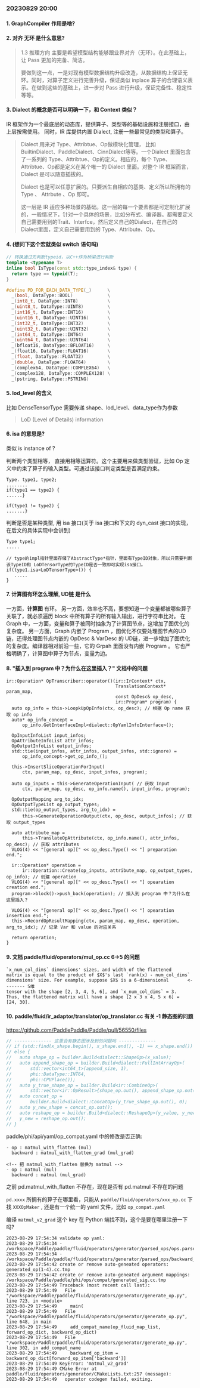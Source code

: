 ### 20230829 20:00

#### 1. GraphCompiler 作用是啥?



#### 2. 对齐 无环 是什么意思?

> 1.3 推理方向
> 主要是希望模型结构能够跟业界对齐（无环）。在此基础上，让 Pass 更加的完备、简洁。
>
> 要做到这一点，一是对现有模型数据结构升级改造，从数据结构上保证无环。同时，对算子定义进行完善升级，保证类似 inplace 算子的合理语义表示。在做到这些的基础上，进一步对 Pass 进行升级，保证完备性、稳定性等等。


#### 3. Dialect 的概念是否可以明确一下，和 Context 类似？

IR 框架作为一个最底层的动态库，提供算子、类型等的基础设施和注册接口，由上层按需使用。
同时，IR 库提供内置 Dialect, 注册一些最常见的类型和算子。

> Dialect 用来对 Type、Attribtue、Op做模块化管理， 比如 BuiltinDialect、PaddleDialect、CinnDialect等等。一个Dialect 里面包含了一系列的 Type、Attribtue、Op的定义。相应的，每个 Type、Attribtue、Op都是定义在某个唯一的 Dialect 里面。对整个 IR 框架而言， Dialect 是可以随意插拔的。
>
> Dialect 也是可以任意扩展的。只要派生自相应的基类、定义所以所拥有的 Type 、 Attrbute 、Op 即可。
>
> 这一层是 IR 适应多种场景的基础。这一层的每一个要素都是可定制化扩展的，一般情况下，针对一个具体的场景，比如分布式、编译器。都需要定义自己需要用到的Trait、Interfce，然后定义自己的Dialect，在自己的Dialect里面，定义自己需要用到的 Type、Attribute、Op。



#### 4. (想问下这个宏就类似 switch 语句吗)

```c++
// 转换通过先判断typeid，以C++作为桥梁进行判断
template <typename T>
inline bool IsType(const std::type_index& type) {
  return type == typeid(T);
}

#define PD_FOR_EACH_DATA_TYPE(_)      \
  _(bool, DataType::BOOL)             \
  _(int8_t, DataType::INT8)           \
  _(uint8_t, DataType::UINT8)         \
  _(int16_t, DataType::INT16)         \
  _(uint16_t, DataType::UINT16)       \
  _(int32_t, DataType::INT32)         \
  _(uint32_t, DataType::UINT32)       \
  _(int64_t, DataType::INT64)         \
  _(uint64_t, DataType::UINT64)       \
  _(bfloat16, DataType::BFLOAT16)     \
  _(float16, DataType::FLOAT16)       \
  _(float, DataType::FLOAT32)         \
  _(double, DataType::FLOAT64)        \
  _(complex64, DataType::COMPLEX64)   \
  _(complex128, DataType::COMPLEX128) \
  _(pstring, DataType::PSTRING)

```

#### 5. lod_level 的含义

比如 DenseTensorType 需要传递 shape、lod_level、data_type作为参数

> LoD (Level of Details) information

#### 6. isa 的意思是?

类似 is instance of ?

判断两个类型相等， 直接用相等运算符。这个主要用来做类型验证，比如 Op 定义中约束了算子的输入类型。可通过该接口判定类型是否满足约束。
```
Type. type1, type2;
........
if(type1 == type2) {
......}

if(type1 != type2) {
.......}
```

判断是否是某种类型, 用 isa 接口(关于 isa 接口和下文的 dyn_cast 接口的实现，在后文的具体实现中会讲到)
```
Type type1;
.....

// type的impl指针里面存储了AbstractType*指针，里面有TypeID对象，所以只需要判断该TypeID和 LoDTensorType的TypeID是否一致即可实现isa接口。
if(type1.isa<LoDTensorType>()) {
   .....
}
```

#### 7. 计算图有环怎么理解, UD链 是什么

一方面，**计算图** 有环。
另一方面，效率也不高，要想知道一个变量都被哪些算子关联了，就必须遍历 block 中所有算子的所有输入输出，进行字符串比对。
在 Graph 中，一方面，变量和算子被同时抽象为了计算图节点，这增加了图优化的复杂度。
另一方面，Graph 内嵌了 Program ，图优化不仅要处理图节点的UD链，还得处理图节点内嵌的 OpDesc & VarDesc 的 UD链，进一步增加了图优化的复杂度。编译器相对前沿一些，它的 Grpah 里面没有内嵌 Program 。 它也严格明确了，计算图中算子为节点，变量为边。


#### 8. "插入到 program 中？为什么在这里插入？" 文档中的问题

```
ir::Operation* OpTranscriber::operator()(ir::IrContext* ctx,
                                         TranslationContext* param_map,
                                         const OpDesc& op_desc,
                                         ir::Program* program) {
  auto op_info = this->LoopkUpOpInfo(ctx, op_desc); // 根据 Op name 获取 op info
  auto* op_info_concept =
      op_info.GetInterfaceImpl<dialect::OpYamlInfoInterface>();

  OpInputInfoList input_infos;
  OpAttributeInfoList attr_infos;
  OpOutputInfoList output_infos;
  std::tie(input_infos, attr_infos, output_infos, std::ignore) =
      op_info_concept->get_op_info_();

  this->InsertSliceOperationForInput(
      ctx, param_map, op_desc, input_infos, program);

  auto op_inputs = this->GenerateOperationInput( // 获取 Input
      ctx, param_map, op_desc, op_info.name(), input_infos, program);

  OpOutputMapping arg_to_idx;
  OpOutputTypeList op_output_types;
  std::tie(op_output_types, arg_to_idx) =
      this->GenerateOperationOutput(ctx, op_desc, output_infos); // 获取 output_types

  auto attribute_map =
      this->TranslateOpAttribute(ctx, op_info.name(), attr_infos, op_desc); // 获取 attributes
  VLOG(4) << "[general op][" << op_desc.Type() << "] preparation end.";

  ir::Operation* operation =
      ir::Operation::Create(op_inputs, attribute_map, op_output_types, op_info); // 创建 operation
  VLOG(4) << "[general op][" << op_desc.Type() << "] opearation creation end.";
  program->block()->push_back(operation); // 插入到 program 中？为什么在这里插入？

  VLOG(4) << "[general op][" << op_desc.Type() << "] opearation insertion end.";
  this->RecordOpResultMapping(ctx, param_map, op_desc, operation, arg_to_idx); // 记录 Var 和 value 的对应关系

  return operation;
}
```


#### 9. 文档 paddle/fluid/operators/mul_op.cc   6->5 的问题

```
`x_num_col_dims` dimensions' sizes, and width of the flattened
matrix is equal to the product of $X$'s last `rank(x) - num_col_dims`
dimensions' size. For example, suppose $X$ is a 6-dimensional       <-------- 5维
tensor with the shape [2, 3, 4, 5, 6], and `x_num_col_dims` = 3.
Thus, the flattened matrix will have a shape [2 x 3 x 4, 5 x 6] =
[24, 30].
```


#### 10. paddle/fluid/ir_adaptor/translator/op_translator.cc 有关 -1 静态图的问题

https://github.com/PaddlePaddle/Paddle/pull/56550/files

```c++
// -------------- 这里会有静态图涉及到的问题吗 --------------
// if (std::find(x_shape.begin(), x_shape.end(), -1) == x_shape.end()) 
// else {
//   auto shape_op = builder.Build<dialect::ShapeOp>(x_value);
//   auto append_shape_op = builder.Build<dialect::FullIntArrayOp>(
//       std::vector<int64_t>(append_size, 1),
//       phi::DataType::INT64,
//       phi::CPUPlace());
//   auto y_true_shape_op = builder.Build<ir::CombineOp>(
//       std::vector<ir::OpResult>{shape_op.out(), append_shape_op.out()});
//   auto concat_op =
//       builder.Build<dialect::ConcatOp>(y_true_shape_op.out(), 0);
//   auto y_new_shape = concat_op.out();
//   auto reshape_op = builder.Build<dialect::ReshapeOp>(y_value, y_new_shape);
//   y_new = reshape_op.out();
// }
```

paddle/phi/api/yaml/op_compat.yaml 中的修改是否正确:


```shell
- op : matmul_with_flatten (mul)
  backward : matmul_with_flatten_grad (mul_grad)

<!-- 把 matmul_with_flatten 替换为 matmul -->
- op : matmul (mul)
  backward : matmul (mul_grad)
```

之前 pd.matmul_with_flatten 不存在，现在是否有 pd.matmul 不存在的问题

`pd.xxxx` 所拥有的算子在哪里看，只能从 `paddle/fluid/operators/xxx_op.cc` 下找 `XXXOpMaker` , 还是有一个统一的 yaml 文件，比如 `op_compat.yaml`


编译 `matmul_v2_grad` 这个 key 在 Python 端找不到，这个是要在哪里注册一下吗?

```shell
2023-08-29 17:54:34 validate op yaml:
2023-08-29 17:54:34 - /workspace/Paddle/paddle/fluid/operators/generator/parsed_ops/ops.parsed.yaml
2023-08-29 17:54:34 - /workspace/Paddle/paddle/fluid/operators/generator/parsed_ops/backward_ops.parsed.yaml
2023-08-29 17:54:42 create or remove auto-geneated operators: generated_op(1-4).cc.tmp
2023-08-29 17:54:42 create or remove auto-geneated argument mappings: /workspace/Paddle/paddle/phi/ops/compat/generated_sig.cc.tmp
2023-08-29 17:54:49 Traceback (most recent call last):
2023-08-29 17:54:49   File "/workspace/Paddle/paddle/fluid/operators/generator/generate_op.py", line 723, in <module>
2023-08-29 17:54:49     main(
2023-08-29 17:54:49   File "/workspace/Paddle/paddle/fluid/operators/generator/generate_op.py", line 648, in main
2023-08-29 17:54:49     add_compat_name(op_fluid_map_list, forward_op_dict, backward_op_dict)
2023-08-29 17:54:49   File "/workspace/Paddle/paddle/fluid/operators/generator/generate_op.py", line 302, in add_compat_name
2023-08-29 17:54:49     backward_op_item = backward_op_dict[forward_op_item['backward']]
2023-08-29 17:54:49 KeyError: 'matmul_v2_grad'
2023-08-29 17:54:49 CMake Error at paddle/fluid/operators/generator/CMakeLists.txt:257 (message):
2023-08-29 17:54:49   operator codegen failed, exiting.
```




